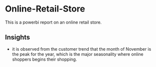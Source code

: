 # Online-Retail-Store
This is a powerbi report on an online retail store.

## Insights 
- it is observed from the customer trend that the month of November is the peak for the year, which is the major seasonality where online shoppers begins their shopping. 
